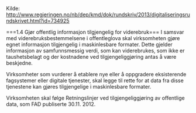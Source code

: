 Kilde: http://www.regjeringen.no/nb/dep/kmd/dok/rundskriv/2013/digitaliseringsrundskrivet.html?id=734925

===1.4 Gjør offentlig informasjon tilgjengelig for viderebruk===
I samsvar med viderebruksbestemmelsene i offentleglova skal virksomheten gjøre egnet informasjon tilgjengelig i maskinlesbare formater. Dette gjelder informasjon av samfunnsmessig verdi, som kan viderebrukes, som ikke er taushetsbelagt og der kostnadene ved tilgjengeliggjøring antas å være beskjedne.

Virksomheter som vurderer å etablere nye eller å oppgradere eksisterende fagsystemer eller digitale tjenester, skal legge til rette for at data fra disse tjenestene kan gjøres tilgjengelige i maskinlesbare formater.

Virksomheten skal følge Retningslinjer ved tilgjengeliggjøring av offentlige data, som FAD publiserte 30.11. 2012.
